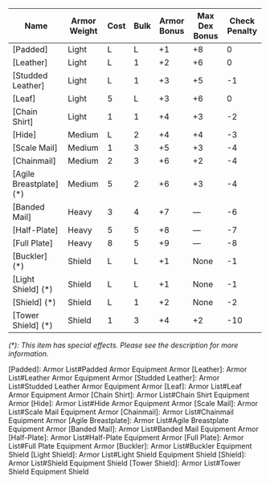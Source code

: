 | Name | Armor Weight | Cost | Bulk | Armor Bonus | Max Dex Bonus | Check Penalty |
|-----|---|--|--|---|---|---|
| [Padded]                | Light  | L | L | +1 | +8   | 0   |
| [Leather]               | Light  | L | 1 | +2 | +6   | 0   |
| [Studded Leather]       | Light  | L | 1 | +3 | +5   | -1  |
| [Leaf]                  | Light  | 5 | L | +3 | +6   | 0   |
| [Chain Shirt]           | Light  | 1 | 1 | +4 | +3   | -2  |
| [Hide]                  | Medium | L | 2 | +4 | +4   | -3  | 
| [Scale Mail]            | Medium | 1 | 3 | +5 | +3   | -4  |
| [Chainmail]             | Medium | 2 | 3 | +6 | +2   | -4  |
| [Agile Breastplate] (*) | Medium | 5 | 2 | +6 | +3   | -4  |
| [Banded Mail]           | Heavy  | 3 | 4 | +7 | —    | -6  |
| [Half-Plate]            | Heavy  | 5 | 5 | +8 | —    | -7  |
| [Full Plate]            | Heavy  | 8 | 5 | +9 | —    | -8  |
| [Buckler] (*)           | Shield | L | L | +1 | None | -1  |
| [Light Shield] (*)      | Shield | L | L | +1 | None | -1  |
| [Shield] (*)            | Shield | L | 1 | +2 | None | -2  |
| [Tower Shield] (*)      | Shield | 1 | 3 | +4 | +2   | -10 |

*(\*): This item has special effects. Please see the description for more information.*

[Padded]: Armor List#Padded Armor Equipment Armor
[Leather]: Armor List#Leather Armor Equipment Armor
[Studded Leather]: Armor List#Studded Leather Armor Equipment Armor
[Leaf]: Armor List#Leaf Armor Equipment Armor
[Chain Shirt]: Armor List#Chain Shirt Equipment Armor
[Hide]: Armor List#Hide Armor Equipment Armor
[Scale Mail]: Armor List#Scale Mail Equipment Armor
[Chainmail]: Armor List#Chainmail Equipment Armor
[Agile Breastplate]: Armor List#Agile Breastplate Equipment Armor
[Banded Mail]: Armor List#Banded Mail Equipment Armor
[Half-Plate]: Armor List#Half-Plate Equipment Armor
[Full Plate]: Armor List#Full Plate Equipment Armor
[Buckler]: Armor List#Buckler Equipment Shield
[Light Shield]: Armor List#Light Shield Equipment Shield
[Shield]: Armor List#Shield Equipment Shield
[Tower Shield]: Armor List#Tower Shield Equipment Shield